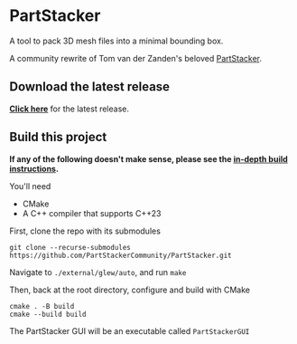 # PartStacker

A tool to pack 3D mesh files into a minimal bounding box.

A community rewrite of Tom van der Zanden's beloved [PartStacker](https://github.com/TomvdZanden/PartStacker/).

## Download the latest release

[**Click here**](https://github.com/PartStackerCommunity/PartStacker/releases/tag/v0.1) for the latest release.

## Build this project

**If any of the following doesn't make sense, please see the [in-depth build instructions](./docs/building/building.md).**

You'll need

* CMake
* A C++ compiler that supports C++23

First, clone the repo with its submodules

```
git clone --recurse-submodules https://github.com/PartStackerCommunity/PartStacker.git
```

Navigate to `./external/glew/auto`, and run `make`

Then, back at the root directory, configure and build with CMake

```
cmake . -B build
cmake --build build
```

The PartStacker GUI will be an executable called `PartStackerGUI`
